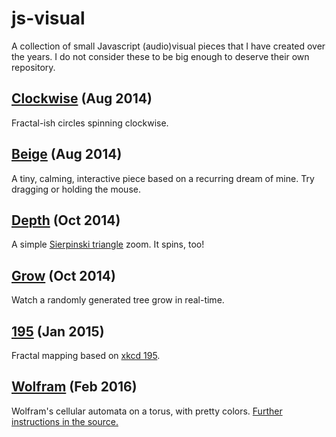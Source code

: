 # js-visual
A collection of small Javascript (audio)visual pieces that I have created over the years. I do not consider these to be big enough to deserve their own repository.

## [Clockwise](https://iamwave.github.io/js-visual/clockwise/) (Aug 2014)
Fractal-ish circles spinning clockwise.

## [Beige](https://iamwave.github.io/js-visual/beige/) (Aug 2014)
A tiny, calming, interactive piece based on a recurring dream of mine. Try dragging or holding the mouse.

## [Depth](https://iamwave.github.io/js-visual/depth/) (Oct 2014)
A simple [Sierpinski triangle](https://en.wikipedia.org/wiki/Sierpinski_triangle) zoom. It spins, too!

## [Grow](https://iamwave.github.io/js-visual/grow/) (Oct 2014)
Watch a randomly generated tree grow in real-time.

## [195](https://iamwave.github.io/js-visual/195/) (Jan 2015)
Fractal mapping based on [xkcd 195](http://xkcd.com/195/).

## [Wolfram](https://iamwave.github.io/js-visual/wolfram/) (Feb 2016)
Wolfram's cellular automata on a torus, with pretty colors. [Further instructions in the source.](wolfram/wolfram.js)